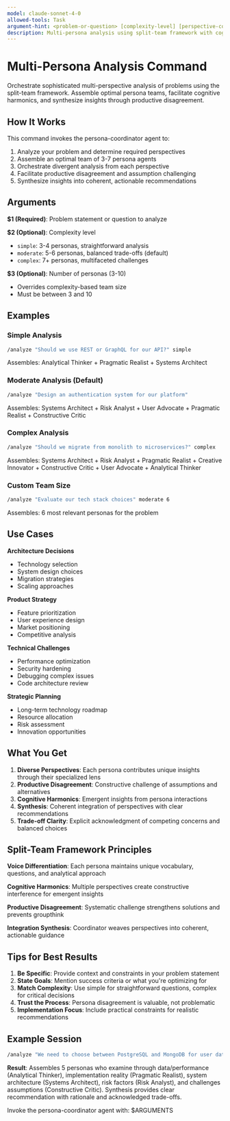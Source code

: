 ```yaml
---
model: claude-sonnet-4-0
allowed-tools: Task
argument-hint: <problem-or-question> [complexity-level] [perspective-count]
description: Multi-persona analysis using split-team framework with cognitive harmonics and productive disagreement
---
```


# Multi-Persona Analysis Command

Orchestrate sophisticated multi-perspective analysis of problems using the split-team framework. Assemble optimal persona teams, facilitate cognitive harmonics, and synthesize insights through productive disagreement.

## How It Works

This command invokes the persona-coordinator agent to:
1. Analyze your problem and determine required perspectives
2. Assemble an optimal team of 3-7 persona agents
3. Orchestrate divergent analysis from each perspective
4. Facilitate productive disagreement and assumption challenging
5. Synthesize insights into coherent, actionable recommendations

## Arguments

**$1 (Required)**: Problem statement or question to analyze

**$2 (Optional)**: Complexity level
- `simple`: 3-4 personas, straightforward analysis
- `moderate`: 5-6 personas, balanced trade-offs (default)
- `complex`: 7+ personas, multifaceted challenges

**$3 (Optional)**: Number of personas (3-10)
- Overrides complexity-based team size
- Must be between 3 and 10

## Examples

### Simple Analysis
```bash
/analyze "Should we use REST or GraphQL for our API?" simple
```
Assembles: Analytical Thinker + Pragmatic Realist + Systems Architect

### Moderate Analysis (Default)
```bash
/analyze "Design an authentication system for our platform"
```
Assembles: Systems Architect + Risk Analyst + User Advocate + Pragmatic Realist + Constructive Critic

### Complex Analysis
```bash
/analyze "Should we migrate from monolith to microservices?" complex
```
Assembles: Systems Architect + Risk Analyst + Pragmatic Realist + Creative Innovator + Constructive Critic + User Advocate + Analytical Thinker

### Custom Team Size
```bash
/analyze "Evaluate our tech stack choices" moderate 6
```
Assembles: 6 most relevant personas for the problem

## Use Cases

**Architecture Decisions**
- Technology selection
- System design choices
- Migration strategies
- Scaling approaches

**Product Strategy**
- Feature prioritization
- User experience design
- Market positioning
- Competitive analysis

**Technical Challenges**
- Performance optimization
- Security hardening
- Debugging complex issues
- Code architecture review

**Strategic Planning**
- Long-term technology roadmap
- Resource allocation
- Risk assessment
- Innovation opportunities

## What You Get

1. **Diverse Perspectives**: Each persona contributes unique insights through their specialized lens
2. **Productive Disagreement**: Constructive challenge of assumptions and alternatives
3. **Cognitive Harmonics**: Emergent insights from persona interactions
4. **Synthesis**: Coherent integration of perspectives with clear recommendations
5. **Trade-off Clarity**: Explicit acknowledgment of competing concerns and balanced choices

## Split-Team Framework Principles

**Voice Differentiation**: Each persona maintains unique vocabulary, questions, and analytical approach

**Cognitive Harmonics**: Multiple perspectives create constructive interference for emergent insights

**Productive Disagreement**: Systematic challenge strengthens solutions and prevents groupthink

**Integration Synthesis**: Coordinator weaves perspectives into coherent, actionable guidance

## Tips for Best Results

1. **Be Specific**: Provide context and constraints in your problem statement
2. **State Goals**: Mention success criteria or what you're optimizing for
3. **Match Complexity**: Use simple for straightforward questions, complex for critical decisions
4. **Trust the Process**: Persona disagreement is valuable, not problematic
5. **Implementation Focus**: Include practical constraints for realistic recommendations

## Example Session

```bash
/analyze "We need to choose between PostgreSQL and MongoDB for user data storage. We have 10M users, need strong consistency, but want flexibility for future features." moderate
```

**Result**: Assembles 5 personas who examine through data/performance (Analytical Thinker), implementation reality (Pragmatic Realist), system architecture (Systems Architect), risk factors (Risk Analyst), and challenges assumptions (Constructive Critic). Synthesis provides clear recommendation with rationale and acknowledged trade-offs.

Invoke the persona-coordinator agent with: $ARGUMENTS
